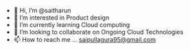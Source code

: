 - 👋 Hi, I’m @saitharun
- 👀 I’m interested in Product design 
- 🌱 I’m currently learning Cloud computing
- 💞️ I’m looking to collaborate on Ongoing Cloud Technologies
- 📫 How to reach me ...
saipullagura95@gmail.com
<!---
saitharun919/saitharun919 is a ✨ special ✨ repository because its `README.md` (this file) appears on your GitHub profile.
You can click the Preview link to take a look at your changes.
--->
